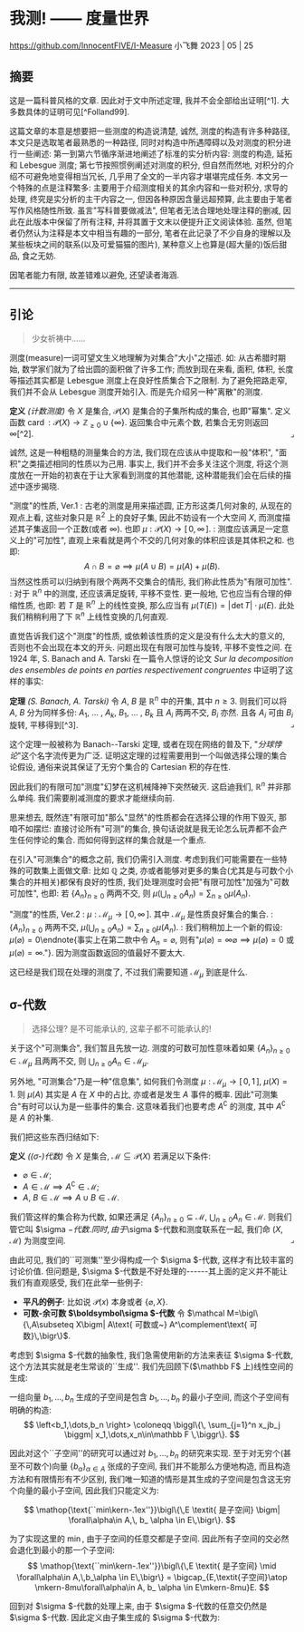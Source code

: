 # 我测! —— 度量世界

<https://github.com/InnocentFIVE/I-Measure>
小飞舞
2023 | 05 | 25

## 摘要

这是一篇科普风格的文章. 因此对于文中所述定理, 我并不会全部给出证明[^1]. 大多数具体的证明可见[^Folland99].

这篇文章的本意是想要把一些测度的构造说清楚, 诚然, 测度的构造有许多种路径, 本文只是选取笔者最熟悉的一种路径, 同时对构造中所遇障碍以及对测度的积分进行一些阐述: 第一到第六节循序渐进地阐述了标准的实分析内容: 测度的构造, 延拓和 Lebesgue 测度; 第七节按照惯例阐述对测度的积分, 但自然而然地, 对积分的介绍不可避免地变得相当冗长, 几乎用了全文的一半内容才堪堪完成任务. 本文另一个特殊的点是注释繁多: 主要用于介绍测度相关的其余内容和一些对积分, 求导的处理, 终究是实分析的主干内容之一, 但因各种原因含量远超预算, 此主要由于笔者写作风格随性所致. 虽言"写科普要做减法", 但笔者无法合理地处理注释的删减, 因此在此版本中保留了所有注释, 并将其置于文末以便提升正文阅读体验. 虽然, 但笔者仍然认为注释是本文中相当有趣的一部分, 笔者在此记录了不少自身的理解以及某些板块之间的联系(以及可爱猫猫的图片), 某种意义上也算是(超大量的)饭后甜品, 食之无妨.

因笔者能力有限, 故差错难以避免, 还望读者海涵.

---

## 引论

> 少女祈祷中......

测度(measure)一词可望文生义地理解为对集合"大小"之描述. 如: 从古希腊时期始, 数学家们就为了给出圆的面积做了许多工作; 而放到现在来看, 面积, 体积, 长度等描述其实都是 Lebesgue 测度上在良好性质集合下之限制. 为了避免把路走窄, 我们并不会从 Lebesgue 测度开始引入. 而是先介绍另一种"离散"的测度.

**定义** *(计数测度)* 令 $X$ 是集合, $\mathcal P(X)$ 是集合的子集所构成的集合, 也即"幂集". 定义函数 $\operatorname{card}:\mathcal P(X)\to \mathbb Z_{\geqslant 0}\cup\left\{ \infty \right\}$. 返回集合中元素个数, 若集合无穷则返回 $\infty$[^2]. <span style="float:right;">⌟</span>

诚然, 这是一种粗糙的测量集合的方法, 我们现在应该从中提取和一般"体积", "面积"之类描述相同的性质以为己用. 事实上, 我们并不会多关注这个测度, 将这个测度放在一开始的初衷在于让大家看到测度的其他潜能, 这种潜能我们会在后续的描述中逐步揭晓.

"测度"的性质, Ver.1
: 古老的测度是用来描述圆, 正方形这类几何对象的, 从现在的观点上看, 这些对象只是 $\mathbb R^2$ 上的良好子集, 因此不妨设有一个大空间 $X$, 而测度描述其子集返回一个正数(或者 $\infty$). 也即 $\mu :\mathcal P(X)\to [\,0,\infty\,]$.
: 测度应该满足一定意义上的"可加性", 直观上来看就是两个不交的几何对象的体积应该是其体积之和. 也即:
$$
A\cap B=\varnothing\implies \mu (A\cup B)=\mu (A)+\mu (B).
$$
当然这性质可以归纳到有限个两两不交集合的情形, 我们称此性质为"有限可加性".
: 对于 $\mathbb R^n$ 中的测度, 还应该满足旋转, 平移不变性. 更一般地, 它也应当有合理的伸缩性质, 也即:
          若 $T$ 是 $\mathbb R^n$ 上的线性变换, 那么应当有 $\mu (T(E)) = |\!\det T|\cdot \mu (E)$. 此处我们稍稍利用了下 $\mathbb R^n$ 上线性变换的几何直观.

直觉告诉我们这个"测度"的性质, 或依赖该性质的定义是没有什么太大的意义的, 否则也不会出现在本文的开头. 问题出现在有限可加性与旋转, 平移不变性之间. 在 1924 年, S. Banach and A. Tarski 在一篇令人惊讶的论文 *Sur la decomposition des ensembles de points en parties respectivement congruentes* 中证明了这样的事实:

**定理** *(S. Banach, A. Tarski)* 令 $A$, $B$ 是 $\mathbb R^n$ 中的开集, 其中 $n\geqslant 3$. 则我们可以将 $A$, $B$ 分为同样多份: $A_1$, $\dots$ , $A_k$, $B_1$, $\dots$ , $B_k$ 且 $A_i$ 两两不交, $B_i$ 亦然. 且各 $A_i$ 可由 $B_i$ 旋转, 平移得到[^3]. <span style="float:right;">⌟</span>

这个定理一般被称为 Banach--Tarski 定理, 或者在现在网络的普及下, "*分球悖论*"这个名字流传更为广泛. 证明这定理的过程需要用到一个叫做选择公理的集合论假设, 通俗来说其保证了无穷个集合的 Cartesian 积的存在性.

因此我们的有限可加"测度"幻梦在这机械降神下突然破灭. 这启迪我们, $\mathbb R^n$ 并非那么单纯. 我们需要削减测度的要求才能继续向前.

思来想去, 既然连"有限可加"那么"显然"的性质都会在选择公理的作用下毁灭, 那咱不如摆烂: 直接讨论所有"可测"的集合, 换句话说就是我无论怎么玩弄都不会产生任何悖论的集合. 而如何得到这样的集合就是一个重点.

在引入"可测集合"的概念之前, 我们仍需引入测度. 考虑到我们可能需要在一些特殊的可数集上面做文章: 比如 $\mathbb Q$ 之类, 亦或者能够对更多的集合(尤其是与可数个小集合的并相关)都保有良好的性质, 我们处理测度时会把"有限可加性"加强为"可数可加性", 也即: 若 $\{A_n\}_{n\geqslant 0}$ 两两不交, 则 $\mu (\bigcup_{n\geqslant 0} A_n) = \sum_{n\geqslant 0} \mu (A_n)$.

"测度"的性质, Ver.2
: $\mu :\mathcal M_\mu\to [\,0,\infty\,]$. 其中 $\mathcal M_\mu$ 是性质良好集合的集合.
: $\{A_n\}_{n\geqslant 0}$ 两两不交, $\mu (\bigcup_{n\geqslant 0} A_n) = \sum_{n\geqslant 0} \mu (A_n)$.
: 我们稍稍加上一个新的假设: $\mu (\varnothing) = 0$\endnote{事实上在第二款中令 $A_n=\varnothing$, 则有"$\mu (\varnothing)=\infty\varnothing \implies \mu (\varnothing)=0$ 或 $\mu (\varnothing)=\infty$."}. 因为测度函数返回的值最好不要太大.

这已经是我们现在处理的测度了, 不过我们需要知道 $\mathcal M_\mu$ 到底是什么.

## $\boldsymbol{\sigma}$-代数

> 选择公理? 是不可能承认的, 这辈子都不可能承认的!

关于这个"可测集合", 我们暂且先放一边. 测度的可数可加性意味着如果 $\{A_n\}_{n\geqslant 0}\in\mathcal M_\mu$ 且两两不交, 则 $\bigcup_{n\geqslant 0} A_n \in \mathcal M_\mu$.

另外地, "可测集合"乃是一种"信息集", 如何我们令测度 $\mu : \mathcal M_\mu\to [\,0,1\,]$, $\mu (X)=1$. 则 $\mu (A)$ 其实是 $A$ 在 $X$ 中的占比, 亦或者是发生 $A$ 事件的概率. 因此"可测集合"有时可以认为是一些事件的集合. 这意味着我们也要考虑 $A^\complement$ 的测度, 其中 $A^\complement$ 是 $A$ 的补集.

我们把这些东西归结如下:

**定义** *(($\sigma$-)代数)* 令 $X$ 是集合, $\mathcal M \subseteq \mathcal P(X)$ 若满足以下条件:

- $\varnothing\in \mathcal M$;
- $A\in\mathcal M\implies A^\complement\in \mathcal M$;
- $A$, $B\in \mathcal M\implies A\cup B\in\mathcal M$.

我们管这样的集合称为代数, 如果还满足 $\{A_n\}_{n\geqslant 0}\subseteq\mathcal M$, $\bigcup_{n\geqslant 0} A_n\in\mathcal M$. 则我们管它叫 $\sigma $-代数. 同时, 由于$\sigma $-代数和测度联系在一起, 我们命 $(X,\mathcal M)$ 为测度空间. <span style="float:right;">⌟</span>

由此可见, 我们的``可测集''至少得构成一个 $\sigma $-代数, 这样才有比较丰富的讨论价值. 但问题是, $\sigma $-代数是不好处理的------其上面的定义并不能让我们有直观感受, 我们在此举一些例子:

- **平凡的例子**: 比如说 $\mathcal P(x)$ 本身或者 $\{\varnothing,X\}$.
- **可数-余可数 $\boldsymbol\sigma $-代数** 令 $\mathcal M=\bigl\{\,A\subseteq X\bigm| A\text{ 可数或~} A^\complement\text{ 可数}\,\bigr\}$.

考虑到 $\sigma $-代数的抽象性, 我们急需使用新的方法来表征 $\sigma $-代数, 这个方法其实就是老生常谈的``生成''. 我们先回顾下($\mathbb F$ 上)线性空间的生成:

一组向量 $b_1,\dots,b_n$ 生成的子空间是包含 $b_1,\dots,b_n$ 的最小子空间, 而这个子空间有明确的构造:
$$
\left<b_1,\dots,b_n \right> \coloneqq \biggl\{\, \sum_{j=1}^n x_jb_j \biggm| x_1,\dots,x_n\in\mathbb F \,\biggr\}.
$$

因此对这个``子空间''的研究可以通过对 $b_1,\dots,b_n$ 的研究来实现. 至于对无穷个(甚至不可数个)向量 $\{b_\alpha \}_{\alpha\in A}$ 张成的子空间, 我们并不能那么方便地构造, 而且构造方法和有限情形有不少区别, 我们唯一知道的情形是其生成的子空间是包含这无穷个向量的最小子空间, 因此我们只能定义为:

$$
\mathop{\text{``min\kern-.1ex''}}\bigl\{\,E \textit{ 是子空间} \bigm| \forall\alpha\in A,\, b_ \alpha \in E\,\bigr\}.
$$

为了实现这里的 $\min$, 由于子空间的任意交都是子空间. 因此所有子空间的交必然会退化到最小的那一个子空间:
$$
\mathop{\text{``min\kern-.1ex''}}\bigl\{\,E \textit{ 是子空间} \mid \forall\alpha\in A,\,b_\alpha \in E\,\bigr\} = \bigcap_{E,\textit{子空间}\atop \mkern-8mu\forall\alpha\in A, b_ \alpha \in E\mkern-8mu}E.
$$

回到对 $\sigma $-代数的处理上来, 由于 $\sigma $-代数的任意交仍然是 $\sigma $-代数. 因此定义由子集生成的 $\sigma $-代数为:
